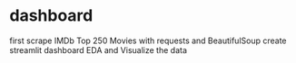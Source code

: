 # dashboard

first scrape IMDb Top 250 Movies with requests and BeautifulSoup
 create streamlit dashboard
 EDA and Visualize the data



